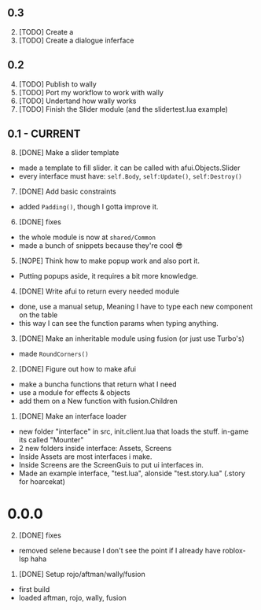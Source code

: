 ## 0.3
2. [TODO] Create a  
1. [TODO] Create a dialogue inferface

## 0.2
4. [TODO] Publish to wally
3. [TODO] Port my workflow to work with wally
2. [TODO] Undertand how wally works
1. [TODO] Finish the Slider module (and the slidertest.lua example)

## 0.1 - CURRENT
8. [DONE] Make a slider template
- made a template to fill slider. it can be called with afui.Objects.Slider
- every interface must have: `self.Body`, `self:Update()`, `self:Destroy()`

7. [DONE] Add basic constraints
- added `Padding()`, though I gotta improve it.

6. [DONE] fixes
- the whole module is now at `shared/Common`
- made a bunch of snippets because they're cool :sunglasses:

5. [NOPE] Think how to make popup work and also port it. 
- Putting popups aside, it requires a bit more knowledge.

4. [DONE] Write afui to return every needed module
- done, use a manual setup, Meaning I have to type each new component on the table
- this way I can see the function params when typing anything.

3. [DONE] Make an inheritable module using fusion (or just use Turbo's)
- made `RoundCorners()`

2. [DONE] Figure out how to make afui
- make a buncha functions that return what I need
- use a module for effects & objects
- add them on a New function with fusion.Children

1. [DONE] Make an interface loader
- new folder "interface" in src, init.client.lua that loads the stuff. in-game its called "Mounter"
- 2 new folders inside interface: Assets, Screens
- Inside Assets are most interfaces i make.
- Inside Screens are the ScreenGuis to put ui interfaces in.
- Made an example interface, "test.lua", alonside "test.story.lua" (.story for hoarcekat)

# 0.0.0
2. [DONE] fixes
- removed selene because I don't see the point if I already have roblox-lsp haha
1. [DONE] Setup rojo/aftman/wally/fusion
- first build
- loaded aftman, rojo, wally, fusion
